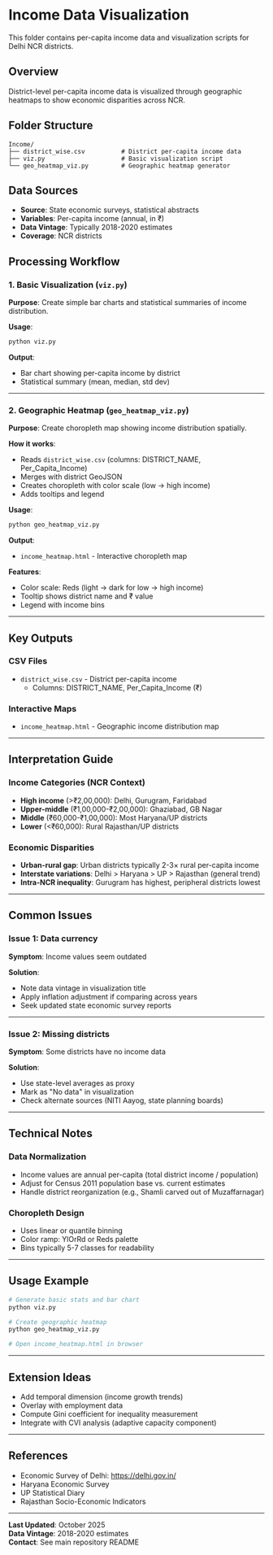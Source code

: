 # Income Data Visualization

This folder contains per-capita income data and visualization scripts for Delhi NCR districts.

## Overview

District-level per-capita income data is visualized through geographic heatmaps to show economic disparities across NCR.

## Folder Structure

```
Income/
├── district_wise.csv          # District per-capita income data
├── viz.py                     # Basic visualization script
└── geo_heatmap_viz.py         # Geographic heatmap generator
```

## Data Sources

- **Source**: State economic surveys, statistical abstracts
- **Variables**: Per-capita income (annual, in ₹)
- **Data Vintage**: Typically 2018-2020 estimates
- **Coverage**: NCR districts

## Processing Workflow

### 1. Basic Visualization (`viz.py`)

**Purpose**: Create simple bar charts and statistical summaries of income distribution.

**Usage**:
```bash
python viz.py
```

**Output**:
- Bar chart showing per-capita income by district
- Statistical summary (mean, median, std dev)

---

### 2. Geographic Heatmap (`geo_heatmap_viz.py`)

**Purpose**: Create choropleth map showing income distribution spatially.

**How it works**:
- Reads `district_wise.csv` (columns: DISTRICT_NAME, Per_Capita_Income)
- Merges with district GeoJSON
- Creates choropleth with color scale (low → high income)
- Adds tooltips and legend

**Usage**:
```bash
python geo_heatmap_viz.py
```

**Output**:
- `income_heatmap.html` - Interactive choropleth map

**Features**:
- Color scale: Reds (light → dark for low → high income)
- Tooltip shows district name and ₹ value
- Legend with income bins

---

## Key Outputs

### CSV Files
- `district_wise.csv` - District per-capita income
  - Columns: DISTRICT_NAME, Per_Capita_Income (₹)

### Interactive Maps
- `income_heatmap.html` - Geographic income distribution map

---

## Interpretation Guide

### Income Categories (NCR Context)
- **High income** (>₹2,00,000): Delhi, Gurugram, Faridabad
- **Upper-middle** (₹1,00,000-₹2,00,000): Ghaziabad, GB Nagar
- **Middle** (₹60,000-₹1,00,000): Most Haryana/UP districts
- **Lower** (<₹60,000): Rural Rajasthan/UP districts

### Economic Disparities
- **Urban-rural gap**: Urban districts typically 2-3× rural per-capita income
- **Interstate variations**: Delhi > Haryana > UP > Rajasthan (general trend)
- **Intra-NCR inequality**: Gurugram has highest, peripheral districts lowest

---

## Common Issues

### Issue 1: Data currency
**Symptom**: Income values seem outdated

**Solution**: 
- Note data vintage in visualization title
- Apply inflation adjustment if comparing across years
- Seek updated state economic survey reports

---

### Issue 2: Missing districts
**Symptom**: Some districts have no income data

**Solution**: 
- Use state-level averages as proxy
- Mark as "No data" in visualization
- Check alternate sources (NITI Aayog, state planning boards)

---

## Technical Notes

### Data Normalization
- Income values are annual per-capita (total district income / population)
- Adjust for Census 2011 population base vs. current estimates
- Handle district reorganization (e.g., Shamli carved out of Muzaffarnagar)

### Choropleth Design
- Uses linear or quantile binning
- Color ramp: YlOrRd or Reds palette
- Bins typically 5-7 classes for readability

---

## Usage Example

```bash
# Generate basic stats and bar chart
python viz.py

# Create geographic heatmap
python geo_heatmap_viz.py

# Open income_heatmap.html in browser
```

---

## Extension Ideas

- Add temporal dimension (income growth trends)
- Overlay with employment data
- Compute Gini coefficient for inequality measurement
- Integrate with CVI analysis (adaptive capacity component)

---

## References

- Economic Survey of Delhi: https://delhi.gov.in/
- Haryana Economic Survey
- UP Statistical Diary
- Rajasthan Socio-Economic Indicators

---

**Last Updated**: October 2025  
**Data Vintage**: 2018-2020 estimates  
**Contact**: See main repository README
